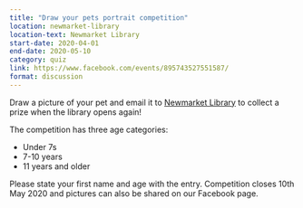 ```yaml
---
title: "Draw your pets portrait competition"
location: newmarket-library
location-text: Newmarket Library
start-date: 2020-04-01
end-date: 2020-05-10
category: quiz
link: https://www.facebook.com/events/895743527551587/
format: discussion
---
```


Draw a picture of your pet and email it to [Newmarket Library](mailto:newmarket.library@suffolklibraries.co.uk) to collect a prize when the library opens again!

The competition has three age categories:

* Under 7s
* 7-10 years
* 11 years and older

Please state your first name and age with the entry. Competition closes 10th May 2020 and pictures can also be shared on our Facebook page.
